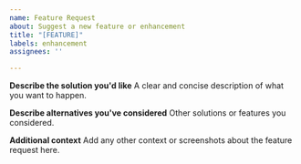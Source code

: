 ```yaml
---
name: Feature Request
about: Suggest a new feature or enhancement
title: "[FEATURE]"
labels: enhancement
assignees: ''

---
```


**Describe the solution you'd like**
A clear and concise description of what you want to happen.

**Describe alternatives you've considered**
Other solutions or features you considered.

**Additional context**
Add any other context or screenshots about the feature request here.
